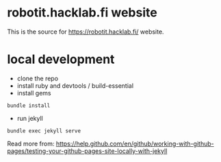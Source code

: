 # robotit.hacklab.fi website

This is the source for https://robotit.hacklab.fi/ website.

# local development

* clone the repo
* install ruby and devtools / build-essential
* install gems
```
bundle install
```
* run jekyll
```
bundle exec jekyll serve
```

Read more from: https://help.github.com/en/github/working-with-github-pages/testing-your-github-pages-site-locally-with-jekyll
